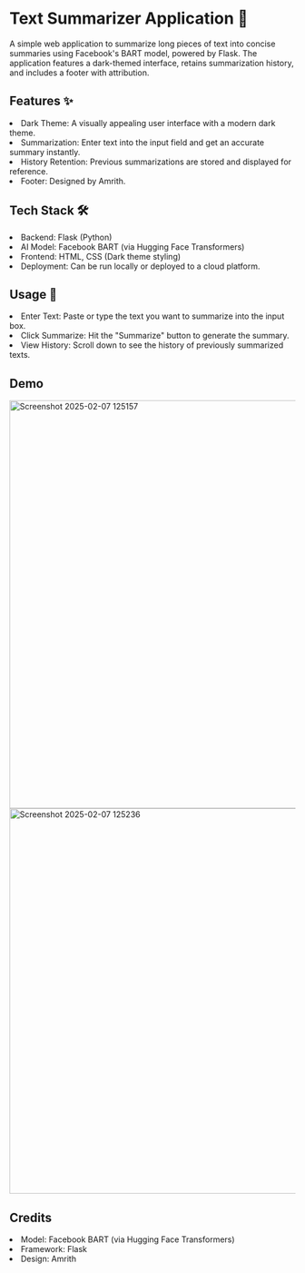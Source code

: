 <h1> Text Summarizer Application 📝</h1>
A simple web application to summarize long pieces of text into concise summaries using Facebook's BART model, powered by Flask. The application features a dark-themed interface, retains summarization history, and includes a footer with attribution.

<h2>Features ✨</h2>
<li> Dark Theme: A visually appealing user interface with a modern dark theme. </li>
<li>Summarization: Enter text into the input field and get an accurate summary instantly.</li>
<li>History Retention: Previous summarizations are stored and displayed for reference.</li>
<li>Footer: Designed by Amrith.</li>
<h2>Tech Stack 🛠️</h2>
<li>Backend: Flask (Python)</li>
<li>AI Model: Facebook BART (via Hugging Face Transformers)</li>
<li>Frontend: HTML, CSS (Dark theme styling)</li>
<li>Deployment: Can be run locally or deployed to a cloud platform.</li>

<h2>Usage 📖</h2>
<li>Enter Text: Paste or type the text you want to summarize into the input box.</li>
<li>Click Summarize: Hit the "Summarize" button to generate the summary.</li>
<li>View History: Scroll down to see the history of previously summarized texts.</li>

<h2>Demo</h2>
<img width="719" alt="Screenshot 2025-02-07 125157" src="https://github.com/user-attachments/assets/9c638eef-7474-4ed8-ae13-d8e4a2481de6" />

<img width="679" alt="Screenshot 2025-02-07 125236" src="https://github.com/user-attachments/assets/5cb22199-02f3-4b5c-8db8-4de6b5f994c3" />

<h2>Credits</h2>
<li>Model: Facebook BART (via Hugging Face Transformers)</li>
<li>Framework: Flask</li>
<li>Design: Amrith</li>





